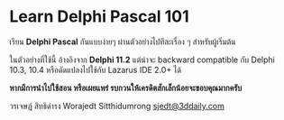 # Learn Delphi Pascal 101

เรียน **Delphi Pascal** กันแบบง่ายๆ ผ่านตัวอย่างไปทีละเรื่อง ๆ สำหรับผู้เริ่มต้น 

ในตัวอย่างที่ใช้นี้ อ้างอิงจาก **Delphi 11.2** แต่น่าจะ backward compatible กับ Delphi 10.3, 10.4 หรือดัดแปลงไปใช้กับ Lazarus IDE 2.0+ ได้

**หากมีการนำไปใช้สอน หรือเผยแพร่ รบกวนให้เครดิตสักเล็กน้อยจะขอบคุณมากครับ**

วรเจษฎ์ สิทธิดำรง
Worajedt Sitthidumrong
sjedt@3ddaily.com
